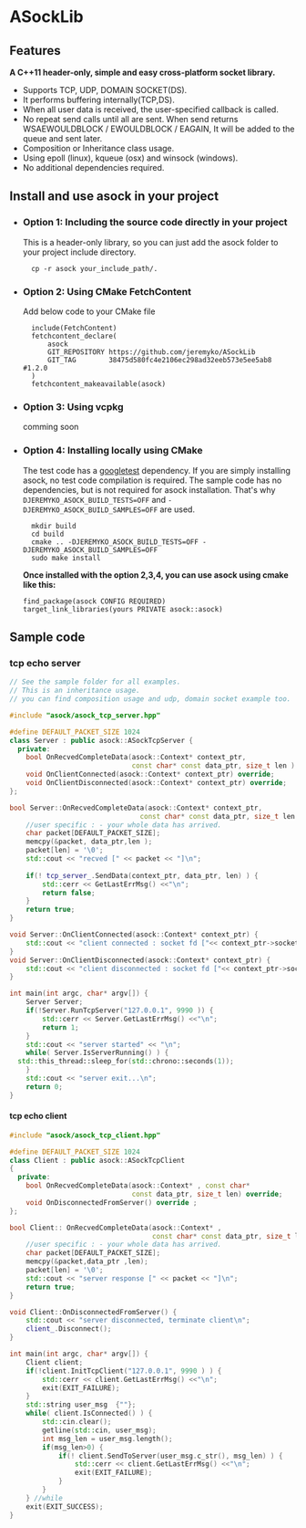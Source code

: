 # ASockLib

## Features

**A C++11 header-only, simple and easy cross-platform socket library.**

- Supports TCP, UDP, DOMAIN SOCKET(DS).
- It performs buffering internally(TCP,DS).
- When all user data is received, the user-specified callback is called.
- No repeat send calls until all are sent. When send returns
WSAEWOULDBLOCK / EWOULDBLOCK / EAGAIN, It will be added to the queue and sent later.
- Composition or Inheritance class usage.
- Using epoll (linux), kqueue (osx) and winsock (windows).
- No additional dependencies required.

## Install and use asock in your project

- ### Option 1: Including the source code directly in your project  

  This is a header-only library, so you can just add the asock folder
  to your project include directory.
  
        cp -r asock your_include_path/.

- ### Option 2: Using CMake FetchContent  

  Add below code to your CMake file

        include(FetchContent)
        fetchcontent_declare(
            asock
            GIT_REPOSITORY https://github.com/jeremyko/ASockLib
            GIT_TAG        38475d580fc4e2106ec298ad32eeb573e5ee5ab8 #1.2.0
        )
        fetchcontent_makeavailable(asock)
  
- ### Option 3: Using vcpkg

  comming soon
  
- ### Option 4: Installing locally using CMake

  The test code has a [googletest](https://github.com/google/googletest) dependency.
  If you are simply installing asock, no test code compilation is required.
  The sample code has no dependencies, but is not required for asock installation.
  That's why `DJEREMYKO_ASOCK_BUILD_TESTS=OFF`
  and `-DJEREMYKO_ASOCK_BUILD_SAMPLES=OFF` are used.

        mkdir build
        cd build
        cmake .. -DJEREMYKO_ASOCK_BUILD_TESTS=OFF -DJEREMYKO_ASOCK_BUILD_SAMPLES=OFF
        sudo make install

  **Once installed with the option 2,3,4, you can use asock using cmake like this:**
  
      find_package(asock CONFIG REQUIRED)
      target_link_libraries(yours PRIVATE asock::asock)

## Sample code

### tcp echo server

```cpp
// See the sample folder for all examples.  
// This is an inheritance usage.  
// you can find composition usage and udp, domain socket example too.

#include "asock/asock_tcp_server.hpp"

#define DEFAULT_PACKET_SIZE 1024
class Server : public asock::ASockTcpServer {
  private:
    bool OnRecvedCompleteData(asock::Context* context_ptr,
                              const char* const data_ptr, size_t len ) override;
    void OnClientConnected(asock::Context* context_ptr) override;
    void OnClientDisconnected(asock::Context* context_ptr) override; 
};

bool Server::OnRecvedCompleteData(asock::Context* context_ptr, 
                                const char* const data_ptr, size_t len ) {
    //user specific : - your whole data has arrived.
    char packet[DEFAULT_PACKET_SIZE];
    memcpy(&packet, data_ptr,len );
    packet[len] = '\0';
    std::cout << "recved [" << packet << "]\n";
    
    if(! tcp_server_.SendData(context_ptr, data_ptr, len) ) {
        std::cerr << GetLastErrMsg() <<"\n"; 
        return false;
    }
    return true;
}

void Server::OnClientConnected(asock::Context* context_ptr) {
    std::cout << "client connected : socket fd ["<< context_ptr->socket <<"]\n";
}
void Server::OnClientDisconnected(asock::Context* context_ptr) {
    std::cout << "client disconnected : socket fd ["<< context_ptr->socket <<"]\n";
}

int main(int argc, char* argv[]) {
    Server Server; 
    if(!Server.RunTcpServer("127.0.0.1", 9990 )) {
        std::cerr << Server.GetLastErrMsg() <<"\n"; 
        return 1;
    }
    std::cout << "server started" << "\n";
    while( Server.IsServerRunning() ) {
  std::this_thread::sleep_for(std::chrono::seconds(1));
    }
    std::cout << "server exit...\n";
    return 0;
}

```

#### tcp echo client

```cpp
#include "asock/asock_tcp_client.hpp"

#define DEFAULT_PACKET_SIZE 1024
class Client : public asock::ASockTcpClient
{
  private:
    bool OnRecvedCompleteData(asock::Context* , const char* 
                              const data_ptr, size_t len) override; 
    void OnDisconnectedFromServer() override ; 
};

bool Client:: OnRecvedCompleteData(asock::Context* , 
                                   const char* const data_ptr, size_t len) {
    //user specific : - your whole data has arrived.
    char packet[DEFAULT_PACKET_SIZE];
    memcpy(&packet,data_ptr ,len);
    packet[len] = '\0';
    std::cout << "server response [" << packet << "]\n";
    return true;
}

void Client::OnDisconnectedFromServer() {
    std::cout << "server disconnected, terminate client\n";
    client_.Disconnect();
}

int main(int argc, char* argv[]) {
    Client client;
    if(!client.InitTcpClient("127.0.0.1", 9990 ) ) {
        std::cerr << client.GetLastErrMsg() <<"\n"; 
        exit(EXIT_FAILURE);
    }
    std::string user_msg  {""}; 
    while( client.IsConnected() ) {
        std::cin.clear();
        getline(std::cin, user_msg); 
        int msg_len = user_msg.length();
        if(msg_len>0) {
            if(! client.SendToServer(user_msg.c_str(), msg_len) ) {
                std::cerr << client.GetLastErrMsg() <<"\n"; 
                exit(EXIT_FAILURE);
            }
        }
    } //while
    exit(EXIT_SUCCESS);
}
```
